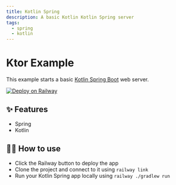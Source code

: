 ```yaml
---
title: Kotlin Spring
description: A basic Kotlin Kotlin Spring server
tags:
  - spring
  - kotlin
---
```


# Ktor Example

This example starts a basic [Kotlin Spring Boot](https://spring.io/projects/spring-boot) web server.

[![Deploy on Railway](https://railway.app/button.svg)](https://railway.app/new?template=https%3A%2F%2Fgithub.com%2Frailwayapp%2Fexamples%2Ftree%2Fmaster%2Fexamples%2Fkotlin-spring)

## ✨ Features

- Spring
- Kotlin

## 💁‍♀️ How to use

- Click the Railway button to deploy the app
- Clone the project and connect to it using `railway link`
- Run your Kotlin Spring app locally using `railway ./gradlew run`
